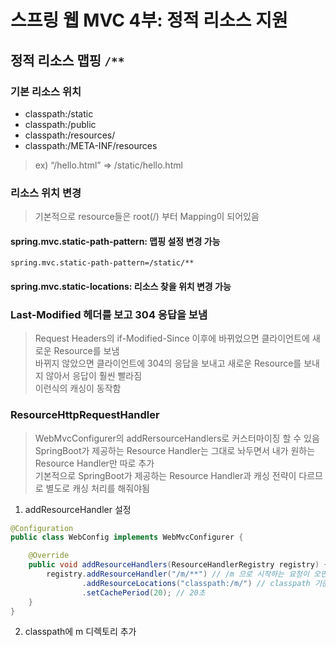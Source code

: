 # 스프링 웹 MVC 4부: 정적 리소스 지원
## 정적 리소스 맵핑 `/**`
### 기본 리소스 위치
- classpath:/static
- classpath:/public
- classpath:/resources/
- classpath:/META-INF/resources
> ex) “/hello.html” => /static/hello.html

### 리소스 위치 변경
> 기본적으로 resource들은 root(/) 부터 Mapping이 되어있음
#### spring.mvc.static-path-pattern: 맵핑 설정 변경 가능
```
spring.mvc.static-path-pattern=/static/**
```
#### spring.mvc.static-locations: 리소스 찾을 위치 변경 가능

### Last-Modified 헤더를 보고 304 응답을 보냄
> Request Headers의 if-Modified-Since 이후에 바뀌었으면 클라이언트에 새로운 Resource를 보냄  
> 바뀌지 않았으면 클라이언트에 304의 응답을 보내고 새로운 Resource를 보내지 않아서 응답이 훨씬 빨라짐  
> 이런식의 캐싱이 동작함  

### ResourceHttpRequestHandler
> WebMvcConfigurer의 addRersourceHandlers로 커스터마이징 할 수 있음  
> SpringBoot가 제공하는 Resource Handler는 그대로 놔두면서 내가 원하는 Resource Handler만 따로 추가  
> 기본적으로 SpringBoot가 제공하는 Resource Handler과 캐싱 전략이 다르므로 별도로 캐싱 처리를 해줘야됨  
1. addResourceHandler 설정
```java
@Configuration
public class WebConfig implements WebMvcConfigurer {

    @Override
    public void addResourceHandlers(ResourceHandlerRegistry registry) {
        registry.addResourceHandler("/m/**") // /m 으로 시작하는 요청이 오면
                .addResourceLocations("classpath:/m/") // classpath 기준으로 m 디렉토리 밑에서 제공
                .setCachePeriod(20); // 20초
    }
}
```

2. classpath에 m 디렉토리 추가